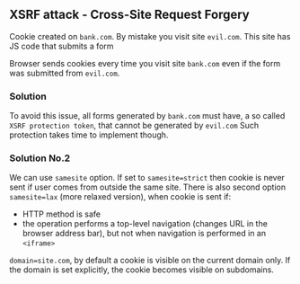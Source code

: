 ## XSRF attack - Cross-Site Request Forgery

Cookie created on `bank.com`.
By mistake you visit site `evil.com`. This site has JS code that submits a form
<form action="https://bank.com/pay" to `bank.com`

Browser sends cookies every time you visit site `bank.com` even if the form was
submitted from `evil.com`.

### Solution
To avoid this issue, all forms generated by `bank.com` must have,
a so called `XSRF protection token`, that cannot be generated by `evil.com`
Such protection takes time to implement though.

### Solution No.2
We can use `samesite` option. If set to `samesite=strict`
then cookie is never sent if user comes from outside the same site.
There is also second option `samesite=lax` (more relaxed version), when cookie is sent if:
- HTTP method is safe
- the operation performs a top-level navigation (changes URL in the browser address bar), 
but not when navigation is performed in an `<iframe>`


`domain=site.com`, by default a cookie is visible on the current domain only. 
If the domain is set explicitly, the cookie becomes visible on subdomains.